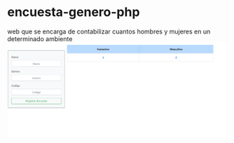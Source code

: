 # encuesta-genero-php
web que se encarga de contabilizar cuantos hombres y mujeres en un determinado ambiente
<img src="image/encuesta-generos.PNG" />
